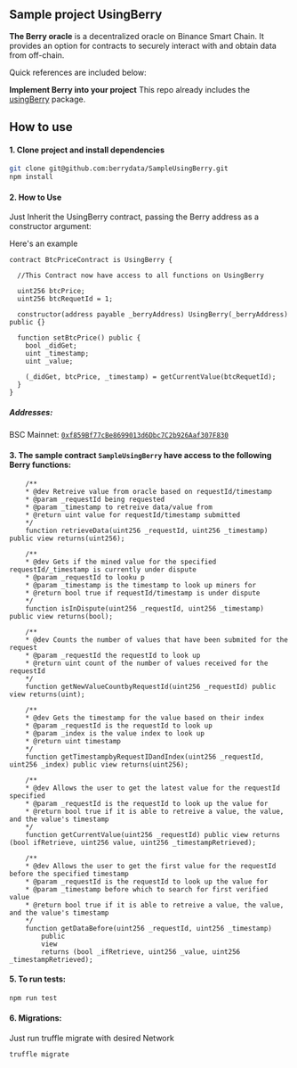 ## Sample project UsingBerry <a name="sample"> </a>

<b>The Berry oracle</b> is a decentralized oracle on Binance Smart Chain. It provides an option for contracts to securely interact with and obtain data from off-chain.

Quick references are included below: 

<b>Implement Berry into your project</b>
This repo already includes the [usingBerry](https://github.com/berrydata/UsingBerry) package.

## How to use 
#### 1. Clone project and install dependencies

```bash
git clone git@github.com:berrydata/SampleUsingBerry.git
npm install 
```

#### 2. How to Use
Just Inherit the UsingBerry contract, passing the Berry address as a constructor argument: 

Here's an example
```solidity 
contract BtcPriceContract is UsingBerry {

  //This Contract now have access to all functions on UsingBerry

  uint256 btcPrice;
  uint256 btcRequetId = 1;

  constructor(address payable _berryAddress) UsingBerry(_berryAddress) public {}

  function setBtcPrice() public {
    bool _didGet;
    uint _timestamp;
    uint _value;

    (_didGet, btcPrice, _timestamp) = getCurrentValue(btcRequetId);
  }
}
```
##### Addresses:

BSC Mainnet: [`0xf859Bf77cBe8699013d6Dbc7C2b926Aaf307F830`](https://etherscan.io/address/0xf859Bf77cBe8699013d6Dbc7C2b926Aaf307F830)



#### 3. The sample contract `SampleUsingBerry` have access to the following Berry functions:

```solidity
    /**
    * @dev Retreive value from oracle based on requestId/timestamp
    * @param _requestId being requested
    * @param _timestamp to retreive data/value from
    * @return uint value for requestId/timestamp submitted
    */
    function retrieveData(uint256 _requestId, uint256 _timestamp) public view returns(uint256);

    /**
    * @dev Gets if the mined value for the specified requestId/_timestamp is currently under dispute
    * @param _requestId to looku p
    * @param _timestamp is the timestamp to look up miners for
    * @return bool true if requestId/timestamp is under dispute
    */
    function isInDispute(uint256 _requestId, uint256 _timestamp) public view returns(bool);

    /**
    * @dev Counts the number of values that have been submited for the request
    * @param _requestId the requestId to look up
    * @return uint count of the number of values received for the requestId
    */
    function getNewValueCountbyRequestId(uint256 _requestId) public view returns(uint);

    /**
    * @dev Gets the timestamp for the value based on their index
    * @param _requestId is the requestId to look up
    * @param _index is the value index to look up
    * @return uint timestamp
    */
    function getTimestampbyRequestIDandIndex(uint256 _requestId, uint256 _index) public view returns(uint256);

    /**
    * @dev Allows the user to get the latest value for the requestId specified
    * @param _requestId is the requestId to look up the value for
    * @return bool true if it is able to retreive a value, the value, and the value's timestamp
    */
    function getCurrentValue(uint256 _requestId) public view returns (bool ifRetrieve, uint256 value, uint256 _timestampRetrieved);

    /**
    * @dev Allows the user to get the first value for the requestId before the specified timestamp
    * @param _requestId is the requestId to look up the value for
    * @param _timestamp before which to search for first verified value
    * @return bool true if it is able to retreive a value, the value, and the value's timestamp
    */
    function getDataBefore(uint256 _requestId, uint256 _timestamp)
        public
        view
        returns (bool _ifRetrieve, uint256 _value, uint256 _timestampRetrieved);

```


#### 5. To run tests:

```bash
npm run test
```

#### 6. Migrations:
Just run truffle migrate with desired Network

```bash
truffle migrate
```
